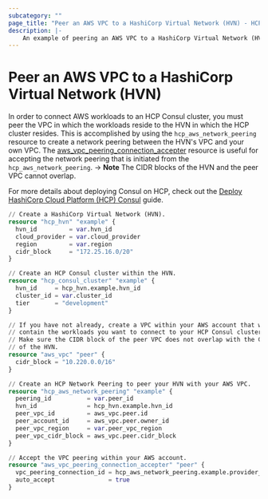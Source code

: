 ```yaml
---
subcategory: ""
page_title: "Peer an AWS VPC to a HashiCorp Virtual Network (HVN) - HCP Provider"
description: |-
    An example of peering an AWS VPC to a HashiCorp Virtual Network (HVN).
---
```


# Peer an AWS VPC to a HashiCorp Virtual Network (HVN)

In order to connect AWS workloads to an HCP Consul cluster, you must peer the VPC in which the workloads reside to the HVN in which the HCP cluster resides.
This is accomplished by using the `hcp_aws_network_peering` resource to create a network peering between the HVN's VPC and your own VPC.
The [aws_vpc_peering_connection_accepter](https://registry.terraform.io/providers/hashicorp/aws/latest/docs/resources/vpc_peering_connection_accepter) resource is useful for accepting the network peering that is initiated from the `hcp_aws_network_peering`.
-> **Note** The CIDR blocks of the HVN and the peer VPC cannot overlap.

For more details about deploying Consul on HCP, check out the [Deploy HashiCorp Cloud Platform (HCP) Consul](https://learn.hashicorp.com/tutorials/cloud/consul-deploy?in=consul/cloud) guide.

```terraform
// Create a HashiCorp Virtual Network (HVN).
resource "hcp_hvn" "example" {
  hvn_id         = var.hvn_id
  cloud_provider = var.cloud_provider
  region         = var.region
  cidr_block     = "172.25.16.0/20"
}

// Create an HCP Consul cluster within the HVN.
resource "hcp_consul_cluster" "example" {
  hvn_id     = hcp_hvn.example.hvn_id
  cluster_id = var.cluster_id
  tier       = "development"
}

// If you have not already, create a VPC within your AWS account that will
// contain the workloads you want to connect to your HCP Consul cluster.
// Make sure the CIDR block of the peer VPC does not overlap with the CIDR
// of the HVN.
resource "aws_vpc" "peer" {
  cidr_block = "10.220.0.0/16"
}

// Create an HCP Network Peering to peer your HVN with your AWS VPC.
resource "hcp_aws_network_peering" "example" {
  peering_id          = var.peer_id
  hvn_id              = hcp_hvn.example.hvn_id
  peer_vpc_id         = aws_vpc.peer.id
  peer_account_id     = aws_vpc.peer.owner_id
  peer_vpc_region     = var.peer_vpc_region
  peer_vpc_cidr_block = aws_vpc.peer.cidr_block
}

// Accept the VPC peering within your AWS account.
resource "aws_vpc_peering_connection_accepter" "peer" {
  vpc_peering_connection_id = hcp_aws_network_peering.example.provider_peering_id
  auto_accept               = true
}
```
